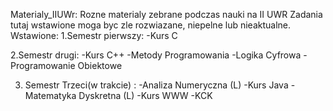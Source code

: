 Materialy_IIUWr: Rozne materialy zebrane podczas nauki na II UWR
Zadania tutaj wstawione moga byc zle rozwiazane, niepelne lub nieaktualne. 
Wstawione:
1.Semestr pierwszy:
-Kurs C

2.Semestr drugi:
-Kurs C++
-Metody Programowania
-Logika Cyfrowa
-Programowanie Obiektowe

3. Semestr Trzeci(w trakcie) :
-Analiza Numeryczna (L)
-Kurs Java
-Matematyka Dyskretna (L)
-Kurs WWW
-KCK
